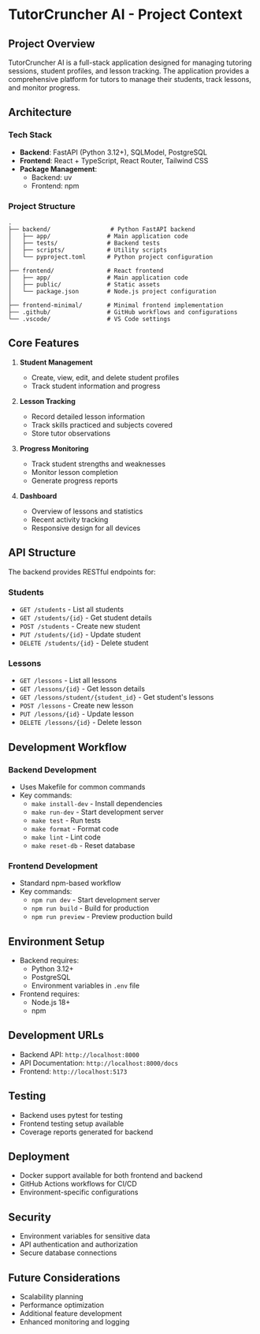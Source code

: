 # TutorCruncher AI - Project Context

## Project Overview
TutorCruncher AI is a full-stack application designed for managing tutoring sessions, student profiles, and lesson tracking. The application provides a comprehensive platform for tutors to manage their students, track lessons, and monitor progress.

## Architecture

### Tech Stack
- **Backend**: FastAPI (Python 3.12+), SQLModel, PostgreSQL
- **Frontend**: React + TypeScript, React Router, Tailwind CSS
- **Package Management**: 
  - Backend: uv
  - Frontend: npm

### Project Structure
```
.
├── backend/                 # Python FastAPI backend
│   ├── app/                # Main application code
│   ├── tests/              # Backend tests
│   ├── scripts/            # Utility scripts
│   └── pyproject.toml      # Python project configuration
│
├── frontend/               # React frontend
│   ├── app/                # Main application code
│   ├── public/             # Static assets
│   └── package.json        # Node.js project configuration
│
├── frontend-minimal/       # Minimal frontend implementation
├── .github/                # GitHub workflows and configurations
└── .vscode/                # VS Code settings
```

## Core Features
1. **Student Management**
   - Create, view, edit, and delete student profiles
   - Track student information and progress

2. **Lesson Tracking**
   - Record detailed lesson information
   - Track skills practiced and subjects covered
   - Store tutor observations

3. **Progress Monitoring**
   - Track student strengths and weaknesses
   - Monitor lesson completion
   - Generate progress reports

4. **Dashboard**
   - Overview of lessons and statistics
   - Recent activity tracking
   - Responsive design for all devices

## API Structure
The backend provides RESTful endpoints for:

### Students
- `GET /students` - List all students
- `GET /students/{id}` - Get student details
- `POST /students` - Create new student
- `PUT /students/{id}` - Update student
- `DELETE /students/{id}` - Delete student

### Lessons
- `GET /lessons` - List all lessons
- `GET /lessons/{id}` - Get lesson details
- `GET /lessons/student/{student_id}` - Get student's lessons
- `POST /lessons` - Create new lesson
- `PUT /lessons/{id}` - Update lesson
- `DELETE /lessons/{id}` - Delete lesson

## Development Workflow

### Backend Development
- Uses Makefile for common commands
- Key commands:
  - `make install-dev` - Install dependencies
  - `make run-dev` - Start development server
  - `make test` - Run tests
  - `make format` - Format code
  - `make lint` - Lint code
  - `make reset-db` - Reset database

### Frontend Development
- Standard npm-based workflow
- Key commands:
  - `npm run dev` - Start development server
  - `npm run build` - Build for production
  - `npm run preview` - Preview production build

## Environment Setup
- Backend requires:
  - Python 3.12+
  - PostgreSQL
  - Environment variables in `.env` file
- Frontend requires:
  - Node.js 18+
  - npm

## Development URLs
- Backend API: `http://localhost:8000`
- API Documentation: `http://localhost:8000/docs`
- Frontend: `http://localhost:5173`

## Testing
- Backend uses pytest for testing
- Frontend testing setup available
- Coverage reports generated for backend

## Deployment
- Docker support available for both frontend and backend
- GitHub Actions workflows for CI/CD
- Environment-specific configurations

## Security
- Environment variables for sensitive data
- API authentication and authorization
- Secure database connections

## Future Considerations
- Scalability planning
- Performance optimization
- Additional feature development
- Enhanced monitoring and logging 